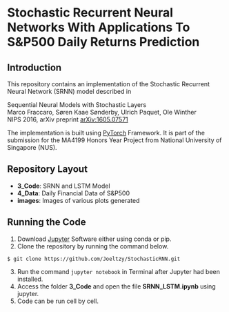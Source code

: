 # Stochastic Recurrent Neural Networks With Applications To S&P500 Daily Returns Prediction

## Introduction
This repository contains an implementation of the Stochastic Recurrent Neural Network (SRNN) model described in

Sequential Neural Models with Stochastic Layers <br>
Marco Fraccaro, Søren Kaae Sønderby, Ulrich Paquet, Ole Winther <br>
NIPS 2016, arXiv preprint [arXiv:1605.07571](https://arxiv.org/abs/1605.07571)

The implementation is built using [PyTorch](https://pytorch.org/) Framework. It is part of the submission for the MA4199 Honors Year Project from National University of Singapore (NUS).

## Repository Layout
* **3_Code**: SRNN and LSTM Model
* **4_Data**: Daily Financial Data of S&P500 
* **images**: Images of various plots generated

## Running the Code
1. Download [Jupyter](https://jupyter.org/install) Software either using conda or pip.
2. Clone the repository by running the command below.
```
$ git clone https://github.com/Joeltzy/StochasticRNN.git
```
3. Run the command ```jupyter notebook``` in Terminal after Jupyter had been installed.
4. Access the folder **3_Code** and open the file **SRNN_LSTM.ipynb** using jupyter.
5. Code can be run cell by cell. 



